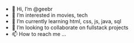 - 👋 Hi, I’m @geebr
- 👀 I’m interested in movies, tech
- 🌱 I’m currently learning html, css, js, java, sql
- 💞️ I’m looking to collaborate on fullstack projects
- 📫 How to reach me ...

<!---
geebr/geebr is a ✨ special ✨ repository because its `README.md` (this file) appears on your GitHub profile.
You can click the Preview link to take a look at your changes.
--->
